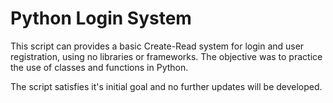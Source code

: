 # Python Login System

This script can provides a basic Create-Read system for login and user registration, using no libraries or frameworks.
The objective was to practice the use of classes and functions in Python.

The script satisfies it's initial goal and no further updates will be developed.
